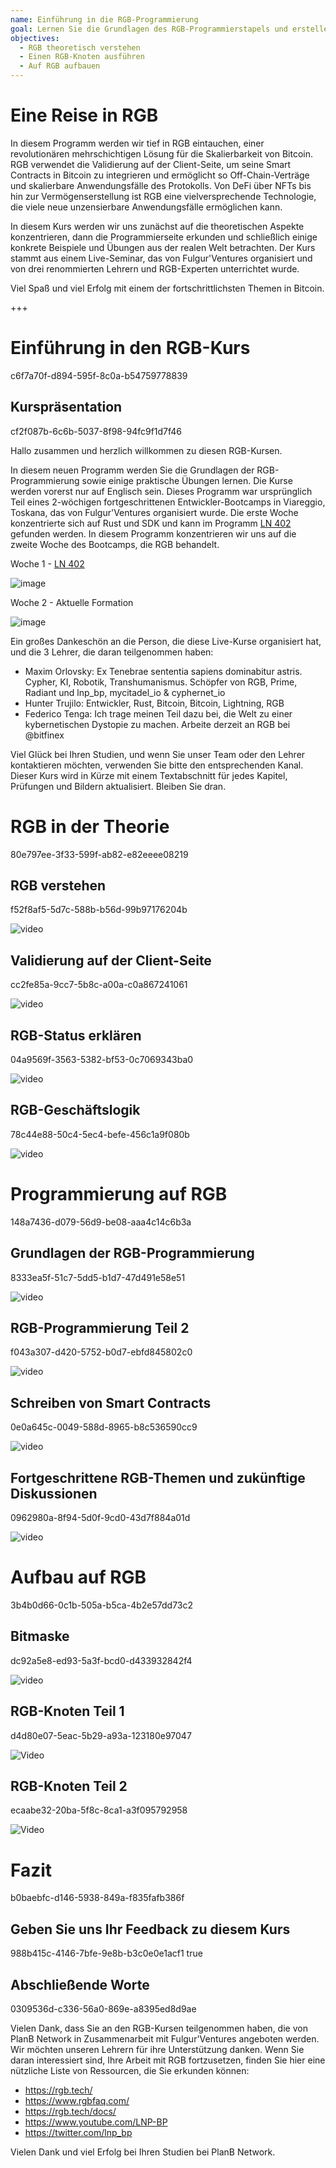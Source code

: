 ```yaml
---
name: Einführung in die RGB-Programmierung
goal: Lernen Sie die Grundlagen des RGB-Programmierstapels und erstellen Sie Ihre ersten RGB-Anwendungen
objectives:
  - RGB theoretisch verstehen
  - Einen RGB-Knoten ausführen
  - Auf RGB aufbauen
---
```


# Eine Reise in RGB

In diesem Programm werden wir tief in RGB eintauchen, einer revolutionären mehrschichtigen Lösung für die Skalierbarkeit von Bitcoin. RGB verwendet die Validierung auf der Client-Seite, um seine Smart Contracts in Bitcoin zu integrieren und ermöglicht so Off-Chain-Verträge und skalierbare Anwendungsfälle des Protokolls. Von DeFi über NFTs bis hin zur Vermögenserstellung ist RGB eine vielversprechende Technologie, die viele neue unzensierbare Anwendungsfälle ermöglichen kann.

In diesem Kurs werden wir uns zunächst auf die theoretischen Aspekte konzentrieren, dann die Programmierseite erkunden und schließlich einige konkrete Beispiele und Übungen aus der realen Welt betrachten. Der Kurs stammt aus einem Live-Seminar, das von Fulgur'Ventures organisiert und von drei renommierten Lehrern und RGB-Experten unterrichtet wurde.

Viel Spaß und viel Erfolg mit einem der fortschrittlichsten Themen in Bitcoin.

+++

# Einführung in den RGB-Kurs
<partId>c6f7a70f-d894-595f-8c0a-b54759778839</partId>

## Kurspräsentation
<chapterId>cf2f087b-6c6b-5037-8f98-94fc9f1d7f46</chapterId>

Hallo zusammen und herzlich willkommen zu diesen RGB-Kursen.

In diesem neuen Programm werden Sie die Grundlagen der RGB-Programmierung sowie einige praktische Übungen lernen. Die Kurse werden vorerst nur auf Englisch sein. Dieses Programm war ursprünglich Teil eines 2-wöchigen fortgeschrittenen Entwickler-Bootcamps in Viareggio, Toskana, das von Fulgur'Ventures organisiert wurde. Die erste Woche konzentrierte sich auf Rust und SDK und kann im Programm [LN 402](https://planb.network/courses/ln402) gefunden werden. In diesem Programm konzentrieren wir uns auf die zweite Woche des Bootcamps, die RGB behandelt.

Woche 1 - [LN 402](https://planb.network/courses/ln402)

![image](assets/image/1.webp)

Woche 2 - Aktuelle Formation

![image](assets/image/2.webp)

Ein großes Dankeschön an die Person, die diese Live-Kurse organisiert hat, und die 3 Lehrer, die daran teilgenommen haben:

- Maxim Orlovsky: Ex Tenebrae sententia sapiens dominabitur astris. Cypher, KI, Robotik, Transhumanismus. Schöpfer von RGB, Prime, Radiant und lnp_bp, mycitadel_io & cyphernet_io
- Hunter Trujilo: Entwickler, Rust, Bitcoin, Bitcoin, Lightning, RGB
- Federico Tenga: Ich trage meinen Teil dazu bei, die Welt zu einer kybernetischen Dystopie zu machen. Arbeite derzeit an RGB bei @bitfinex

Viel Glück bei Ihren Studien, und wenn Sie unser Team oder den Lehrer kontaktieren möchten, verwenden Sie bitte den entsprechenden Kanal. Dieser Kurs wird in Kürze mit einem Textabschnitt für jedes Kapitel, Prüfungen und Bildern aktualisiert. Bleiben Sie dran.

# RGB in der Theorie
<partId>80e797ee-3f33-599f-ab82-e82eeee08219</partId>

## RGB verstehen
<chapterId>f52f8af5-5d7c-588b-b56d-99b97176204b</chapterId>

![video](https://youtu.be/AF2XbifPGXM)

## Validierung auf der Client-Seite
<chapterId>cc2fe85a-9cc7-5b8c-a00a-c0a867241061</chapterId>

![video](https://youtu.be/FS6PDprWl5Q)

## RGB-Status erklären
<chapterId>04a9569f-3563-5382-bf53-0c7069343ba0</chapterId>

![video](https://youtu.be/tmAVdyXGmj4)

## RGB-Geschäftslogik
<chapterId>78c44e88-50c4-5ec4-befe-456c1a9f080b</chapterId>

![video](https://youtu.be/lUTjeuM0oTA)

# Programmierung auf RGB
<partId>148a7436-d079-56d9-be08-aaa4c14c6b3a</partId>

## Grundlagen der RGB-Programmierung
<chapterId>8333ea5f-51c7-5dd5-b1d7-47d491e58e51</chapterId>

![video](https://youtu.be/Uo1UoxiImsI)

## RGB-Programmierung Teil 2
<chapterId>f043a307-d420-5752-b0d7-ebfd845802c0</chapterId>

![video](https://youtu.be/sVoKIi-1XbY)

## Schreiben von Smart Contracts
<chapterId>0e0a645c-0049-588d-8965-b8c536590cc9</chapterId>

![video](https://youtu.be/GRwS-NvWF3I)

## Fortgeschrittene RGB-Themen und zukünftige Diskussionen
<chapterId>0962980a-8f94-5d0f-9cd0-43d7f884a01d</chapterId>

![video](https://youtu.be/mqCupTlDbA0)

# Aufbau auf RGB
<partId>3b4b0d66-0c1b-505a-b5ca-4b2e57dd73c2</partId>

## Bitmaske
<chapterId>dc92a5e8-ed93-5a3f-bcd0-d433932842f4</chapterId>

![video](https://youtu.be/nbUtV8GOR_U)

## RGB-Knoten Teil 1
<chapterId>d4d80e07-5eac-5b29-a93a-123180e97047</chapterId>

![Video](https://youtu.be/5iAhsgCSL3U)

## RGB-Knoten Teil 2
<chapterId>ecaabe32-20ba-5f8c-8ca1-a3f095792958</chapterId>

![Video](https://youtu.be/piQQH4Q2nr0)

# Fazit
<partId>b0baebfc-d146-5938-849a-f835fafb386f</partId>


## Geben Sie uns Ihr Feedback zu diesem Kurs
<chapterId>988b415c-4146-7bfe-9e8b-b3c0e0e1acf1</chapterId>
<isCourseReview>true</isCourseReview>

## Abschließende Worte
<chapterId>0309536d-c336-56a0-869e-a8395ed8d9ae</chapterId>

Vielen Dank, dass Sie an den RGB-Kursen teilgenommen haben, die von PlanB Network in Zusammenarbeit mit Fulgur'Ventures angeboten werden. Wir möchten unseren Lehrern für ihre Unterstützung danken. Wenn Sie daran interessiert sind, Ihre Arbeit mit RGB fortzusetzen, finden Sie hier eine nützliche Liste von Ressourcen, die Sie erkunden können:

- https://rgb.tech/
- https://www.rgbfaq.com/
- https://rgb.tech/docs/
- https://www.youtube.com/LNP-BP
- https://twitter.com/lnp_bp

Vielen Dank und viel Erfolg bei Ihren Studien bei PlanB Network.
